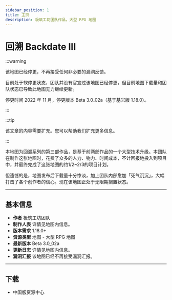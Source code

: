 ```yaml
---
sidebar_position: 1
title: 主页
description: 极筑工坊团队作品，大型 RPG 地图
---
```


# 回溯 Backdate III

:::warning

该地图已经停更，不再接受任何非必要的漏洞反馈。

目前处于软停更状态，团队并没有官宣过该地图已经停更，但目前地图下载量和团队状态已导致此地图无力继续更新。

停更时间 2022 年 11 月，停更版本 Beta 3.0_02a（基于基岩版 1.18.0）。

:::

:::tip

该文章的内容需要扩充。您可以帮助我们扩充更多信息。

:::

本地图为回溯系列的第三部作品，是基于前两部作品的一个大型技术升级。本团队在制作这张地图时，花费了众多的人力、物力、时间成本，不计回报地投入到项目中，并最终完成了这张地图的约1/2~2/3的项目计划。

但遗憾的是，地图发布后下载量十分惨淡，加上团队内部愈加「死气沉沉」，大幅打击了各个创作者的信心。现在该地图正处于无限期搁置状态。

---

## 基本信息

- **作者** 极筑工坊团队
- **制作人表** 详情见地图内信息。
- **版本需求** 1.18.0+
- **资源类型** 地图 - 大型 RPG 地图
- **最新版本** Beta 3.0_02a
- **更新日志** 详情见地图内信息。
- **漏洞汇报** 该地图已经不再接受漏洞汇报。

---

## 下载

- 中国版资源中心
